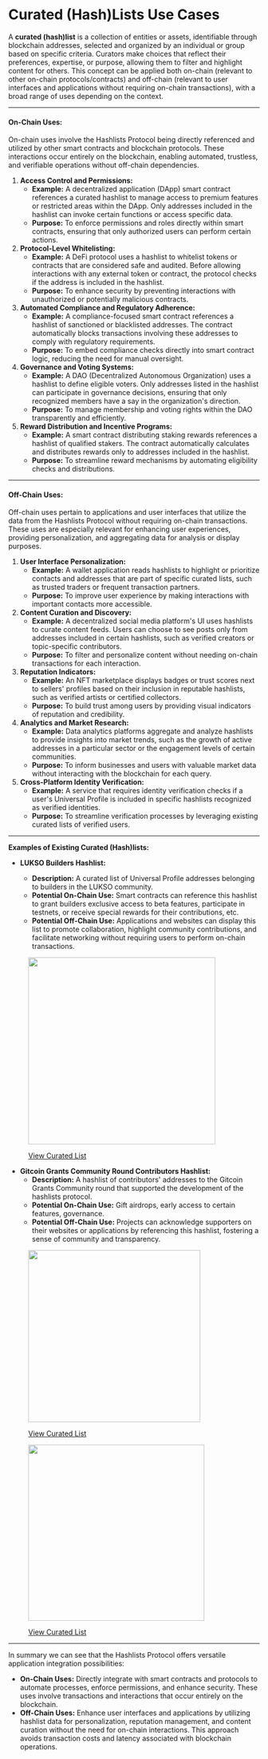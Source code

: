 # Curated (Hash)Lists Use Cases

A **curated (hash)list** is a collection of entities or assets, identifiable through blockchain addresses, selected and organized by an individual or group based on specific criteria. Curators make choices that reflect their preferences, expertise, or purpose, allowing them to filter and highlight content for others. This concept can be applied both on-chain (relevant to other on-chain protocols/contracts) and off-chain (relevant to user interfaces and applications without requiring on-chain transactions), with a broad range of uses depending on the context.

***

#### **On-Chain Uses:**

On-chain uses involve the Hashlists Protocol being directly referenced and utilized by other smart contracts and blockchain protocols. These interactions occur entirely on the blockchain, enabling automated, trustless, and verifiable operations without off-chain dependencies.

1. **Access Control and Permissions:**
   * **Example:** A decentralized application (DApp) smart contract references a curated hashlist to manage access to premium features or restricted areas within the DApp. Only addresses included in the hashlist can invoke certain functions or access specific data.
   * **Purpose:** To enforce permissions and roles directly within smart contracts, ensuring that only authorized users can perform certain actions.
2. **Protocol-Level Whitelisting:**
   * **Example:** A DeFi protocol uses a hashlist to whitelist tokens or contracts that are considered safe and audited. Before allowing interactions with any external token or contract, the protocol checks if the address is included in the hashlist.
   * **Purpose:** To enhance security by preventing interactions with unauthorized or potentially malicious contracts.
3. **Automated Compliance and Regulatory Adherence:**
   * **Example:** A compliance-focused smart contract references a hashlist of sanctioned or blacklisted addresses. The contract automatically blocks transactions involving these addresses to comply with regulatory requirements.
   * **Purpose:** To embed compliance checks directly into smart contract logic, reducing the need for manual oversight.
4. **Governance and Voting Systems:**
   * **Example:** A DAO (Decentralized Autonomous Organization) uses a hashlist to define eligible voters. Only addresses listed in the hashlist can participate in governance decisions, ensuring that only recognized members have a say in the organization's direction.
   * **Purpose:** To manage membership and voting rights within the DAO transparently and efficiently.
5. **Reward Distribution and Incentive Programs:**
   * **Example:** A smart contract distributing staking rewards references a hashlist of qualified stakers. The contract automatically calculates and distributes rewards only to addresses included in the hashlist.
   * **Purpose:** To streamline reward mechanisms by automating eligibility checks and distributions.

***

#### **Off-Chain Uses:**

Off-chain uses pertain to applications and user interfaces that utilize the data from the Hashlists Protocol without requiring on-chain transactions. These uses are especially relevant for enhancing user experiences, providing personalization, and aggregating data for analysis or display purposes.

1. **User Interface Personalization:**
   * **Example:** A wallet application reads hashlists to highlight or prioritize contacts and addresses that are part of specific curated lists, such as trusted traders or frequent transaction partners.
   * **Purpose:** To improve user experience by making interactions with important contacts more accessible.
2. **Content Curation and Discovery:**
   * **Example:** A decentralized social media platform's UI uses hashlists to curate content feeds. Users can choose to see posts only from addresses included in certain hashlists, such as verified creators or topic-specific contributors.
   * **Purpose:** To filter and personalize content without needing on-chain transactions for each interaction.
3. **Reputation Indicators:**
   * **Example:** An NFT marketplace displays badges or trust scores next to sellers' profiles based on their inclusion in reputable hashlists, such as verified artists or certified collectors.
   * **Purpose:** To build trust among users by providing visual indicators of reputation and credibility.
4. **Analytics and Market Research:**
   * **Example:** Data analytics platforms aggregate and analyze hashlists to provide insights into market trends, such as the growth of active addresses in a particular sector or the engagement levels of certain communities.
   * **Purpose:** To inform businesses and users with valuable market data without interacting with the blockchain for each query.
5. **Cross-Platform Identity Verification:**
   * **Example:** A service that requires identity verification checks if a user's Universal Profile is included in specific hashlists recognized as verified identities.
   * **Purpose:** To streamline verification processes by leveraging existing curated lists of verified users.

***

**Examples of Existing Curated (Hash)lists:**

*   **LUKSO Builders Hashlist:**

    * **Description:** A curated list of Universal Profile addresses belonging to builders in the LUKSO community.
    * **Potential On-Chain Use:** Smart contracts can reference this hashlist to grant builders exclusive access to beta features, participate in testnets, or receive special rewards for their contributions, etc.
    * **Potential Off-Chain Use:** Applications and websites can display this list to promote collaboration, highlight community contributions, and facilitate networking without requiring users to perform on-chain transactions.



<figure><img src="../.gitbook/assets/Screenshot 2024-10-11 at 5.16.49 PM.png" alt="" width="375"><figcaption><p><a href="https://hashlists.xyz/curated-lists/42/0x7ccfa17e6a23965ab77a6257418129127e6cfbbe">View Curated List</a></p></figcaption></figure>

* **Gitcoin Grants Community Round Contributors Hashlist:**
  * **Description:** A hashlist of contributors' addresses to the Gitcoin Grants Community round that supported the development of the hashlists protocol.
  * **Potential On-Chain Use:** Gift airdrops, early access to certain features, governance.
  * **Potential Off-Chain Use:** Projects can acknowledge supporters on their websites or applications by referencing this hashlist, fostering a sense of community and transparency.

<figure><img src="../.gitbook/assets/image.png" alt="" width="345"><figcaption><p><a href="https://hashlists.xyz/curated-lists/42/0x3f8742f39bb84c711806e1594e213907ed47f4b2">View Curated List</a></p></figcaption></figure>

<figure><img src="../.gitbook/assets/image (2).png" alt="" width="353"><figcaption><p><a href="https://hashlists.xyz/curated-lists/42161/0x65c15b177ca89c37ffb3933e486b3a7fa75e58f3">View Curated List</a></p></figcaption></figure>

***

In summary we can see that the Hashlists Protocol offers versatile application integration possibilities:

* **On-Chain Uses:** Directly integrate with smart contracts and protocols to automate processes, enforce permissions, and enhance security. These uses involve transactions and interactions that occur entirely on the blockchain.
* **Off-Chain Uses:** Enhance user interfaces and applications by utilizing hashlist data for personalization, reputation management, and content curation without the need for on-chain interactions. This approach avoids transaction costs and latency associated with blockchain operations.
